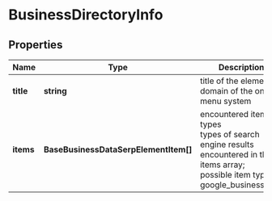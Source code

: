 # BusinessDirectoryInfo

## Properties

| Name | Type | Description | Notes |
|------------ | ------------- | ------------- | -------------|
**title** | **string** | title of the element<br>domain of the online menu system |[optional]|
**items** | **BaseBusinessDataSerpElementItem[]** | encountered item types<br>types of search engine results encountered in the items array;<br>possible item types: google_business_info |[optional]|